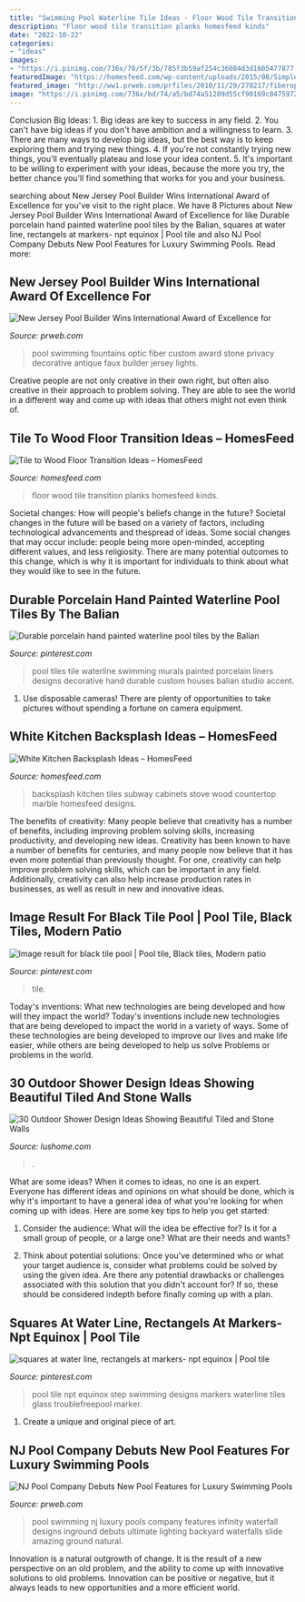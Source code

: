 ```yaml
---
title: "Swimming Pool Waterline Tile Ideas - Floor Wood Tile Transition Planks Homesfeed Kinds"
description: "Floor wood tile transition planks homesfeed kinds"
date: "2022-10-22"
categories:
- "ideas"
images:
- "https://i.pinimg.com/736x/78/5f/3b/785f3b59af254c36084d3d1605477877.jpg"
featuredImage: "https://homesfeed.com/wp-content/uploads/2015/08/Simple-white-subway-tiles-for-backsplash-large-and-modern-gas-stove-expensive-white-marble-countertop-white-painted-wood-cabinets.jpg"
featured_image: "http://ww1.prweb.com/prfiles/2010/11/29/278217/fiberopticpool.jpg"
image: "https://i.pinimg.com/736x/bd/74/a5/bd74a51209d55cf90169c047597284c7.jpg"
---
```



Conclusion
Big Ideas: 1. Big ideas are key to success in any field.
2. You can't have big ideas if you don't have ambition and a willingness to learn.
3. There are many ways to develop big ideas, but the best way is to keep exploring them and trying new things.
4. If you're not constantly trying new things, you'll eventually plateau and lose your idea content.
5. It's important to be willing to experiment with your ideas, because the more you try, the better chance you'll find something that works for you and your business.

	

		
searching about New Jersey Pool Builder Wins International Award of Excellence for you've visit to the right place. We have 8 Pictures about New Jersey Pool Builder Wins International Award of Excellence for like Durable porcelain hand painted waterline pool tiles by the Balian, squares at water line, rectangels at markers- npt equinox | Pool tile and also NJ Pool Company Debuts New Pool Features for Luxury Swimming Pools. Read more:
		
    
## New Jersey Pool Builder Wins International Award Of Excellence For

<img loading=lazy src="http://ww1.prweb.com/prfiles/2010/11/29/278217/fiberopticpool.jpg" onerror="this.onerror=null;this.src='https://tse3.mm.bing.net/th?id=OIP.N0TMetwa_p2_Zz7Y4H54IAHaD0&amp;pid=15.1';" alt="New Jersey Pool Builder Wins International Award of Excellence for">

_Source: prweb.com_

>pool swimming fountains optic fiber custom award stone privacy decorative antique faux builder jersey lights. 

	

Creative people are not only creative in their own right, but often also creative in their approach to problem solving. They are able to see the world in a different way and come up with ideas that others might not even think of.

    
## Tile To Wood Floor Transition Ideas – HomesFeed

<img loading=lazy src="https://homesfeed.com/wp-content/uploads/2015/04/clear-lines-wood-floor-to-darker-wood-planks-floor.jpg" onerror="this.onerror=null;this.src='https://tse1.mm.bing.net/th?id=OIP.fqUjaSAsTtZRUK7mLlKxKAHaIb&amp;pid=15.1';" alt="Tile to Wood Floor Transition Ideas – HomesFeed">

_Source: homesfeed.com_

>floor wood tile transition planks homesfeed kinds. 

	

Societal changes: How will people's beliefs change in the future?
Societal changes in the future will be based on a variety of factors, including technological advancements and thespread of ideas. Some social changes that may occur include: people being more open-minded, accepting different values, and less religiosity. There are many potential outcomes to this change, which is why it is important for individuals to think about what they would like to see in the future.

    
## Durable Porcelain Hand Painted Waterline Pool Tiles By The Balian

<img loading=lazy src="https://i.pinimg.com/736x/2e/87/06/2e870699f1eb866a028065dab808a8c4.jpg" onerror="this.onerror=null;this.src='https://tse3.mm.bing.net/th?id=OIP.ckBB3SHveDPo4EE4qaySSgHaLF&amp;pid=15.1';" alt="Durable porcelain hand painted waterline pool tiles by the Balian">

_Source: pinterest.com_

>pool tiles tile waterline swimming murals painted porcelain liners designs decorative hand durable custom houses balian studio accent. 

	

1. Use disposable cameras! There are plenty of opportunities to take pictures without spending a fortune on camera equipment.

    
## White Kitchen Backsplash Ideas – HomesFeed

<img loading=lazy src="https://homesfeed.com/wp-content/uploads/2015/08/Simple-white-subway-tiles-for-backsplash-large-and-modern-gas-stove-expensive-white-marble-countertop-white-painted-wood-cabinets.jpg" onerror="this.onerror=null;this.src='https://tse2.mm.bing.net/th?id=OIP.cifbi6kG6VXVTnntMY0EewHaJ3&amp;pid=15.1';" alt="White Kitchen Backsplash Ideas – HomesFeed">

_Source: homesfeed.com_

>backsplash kitchen tiles subway cabinets stove wood countertop marble homesfeed designs. 

	

The benefits of creativity: Many people believe that creativity has a number of benefits, including improving problem solving skills, increasing productivity, and developing new ideas.
Creativity has been known to have a number of benefits for centuries, and many people now believe that it has even more potential than previously thought. For one, creativity can help improve problem solving skills, which can be important in any field. Additionally, creativity can also help increase production rates in businesses, as well as result in new and innovative ideas.

    
## Image Result For Black Tile Pool | Pool Tile, Black Tiles, Modern Patio

<img loading=lazy src="https://i.pinimg.com/736x/bd/74/a5/bd74a51209d55cf90169c047597284c7.jpg" onerror="this.onerror=null;this.src='https://tse4.mm.bing.net/th?id=OIP.fjEBa6THxt_BI9-6FJ4JZwHaFj&amp;pid=15.1';" alt="Image result for black tile pool | Pool tile, Black tiles, Modern patio">

_Source: pinterest.com_

>tile. 

	

Today's inventions: What new technologies are being developed and how will they impact the world?
Today's inventions include new technologies that are being developed to impact the world in a variety of ways. Some of these technologies are being developed to improve our lives and make life easier, while others are being developed to help us solve Problems or problems in the world.

    
## 30 Outdoor Shower Design Ideas Showing Beautiful Tiled And Stone Walls

<img loading=lazy src="https://www.lushome.com/wp-content/uploads/2015/04/outdoor-shower-design-ideas-29.jpg" onerror="this.onerror=null;this.src='https://tse2.mm.bing.net/th?id=OIP.PeH3FUVvMPcMn_Yjpb9UYAAAAA&amp;pid=15.1';" alt="30 Outdoor Shower Design Ideas Showing Beautiful Tiled and Stone Walls">

_Source: lushome.com_

>. 

	

What are some ideas?
When it comes to ideas, no one is an expert. Everyone has different ideas and opinions on what should be done, which is why it's important to have a general idea of what you're looking for when coming up with ideas. Here are some key tips to help you get started:
1. Consider the audience: What will the idea be effective for? Is it for a small group of people, or a large one? What are their needs and wants?

2. Think about potential solutions: Once you've determined who or what your target audience is, consider what problems could be solved by using the given idea. Are there any potential drawbacks or challenges associated with this solution that you didn't account for? If so, these should be considered indepth before finally coming up with a plan.


    
## Squares At Water Line, Rectangels At Markers- Npt Equinox | Pool Tile

<img loading=lazy src="https://i.pinimg.com/736x/78/5f/3b/785f3b59af254c36084d3d1605477877.jpg" onerror="this.onerror=null;this.src='https://tse2.mm.bing.net/th?id=OIP.-ZyVBjpgjuBb-SymZO2ARgHaNK&amp;pid=15.1';" alt="squares at water line, rectangels at markers- npt equinox | Pool tile">

_Source: pinterest.com_

>pool tile npt equinox step swimming designs markers waterline tiles glass troublefreepool marker. 

	

1. Create a unique and original piece of art.

    
## NJ Pool Company Debuts New Pool Features For Luxury Swimming Pools

<img loading=lazy src="http://ww1.prweb.com/prfiles/2011/10/10/8865782/Pool-Company-NJ.jpg" onerror="this.onerror=null;this.src='https://tse1.mm.bing.net/th?id=OIP.3MXd-HRuqYJ3sEPlBRw6cQHaE6&amp;pid=15.1';" alt="NJ Pool Company Debuts New Pool Features for Luxury Swimming Pools">

_Source: prweb.com_

>pool swimming nj luxury pools company features infinity waterfall designs inground debuts ultimate lighting backyard waterfalls slide amazing ground natural. 

	

Innovation is a natural outgrowth of change. It is the result of a new perspective on an old problem, and the ability to come up with innovative solutions to old problems. Innovation can be positive or negative, but it always leads to new opportunities and a more efficient world.

